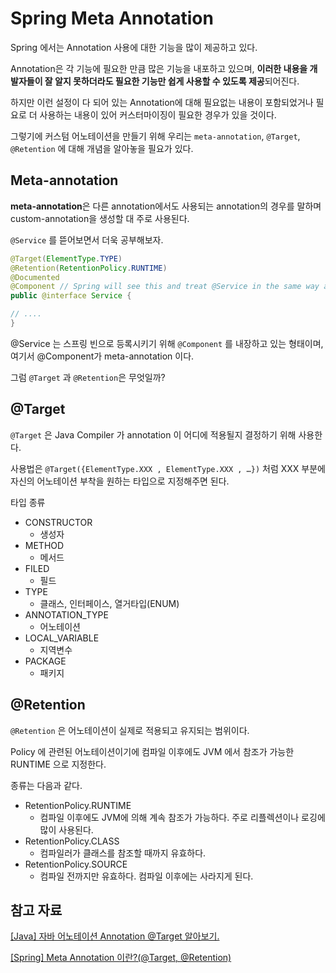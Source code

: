 # Spring Meta Annotation

Spring 에서는 Annotation 사용에 대한 기능을 많이 제공하고 있다.

Annotation은 각 기능에 필요한 만큼 많은 기능을 내포하고 있으며, **이러한 내용을 개발자들이 잘 알지 못하더라도 필요한 기능만 쉽게 사용할 수 있도록 제공**되어진다.

하지만 이런 설정이 다 되어 있는 Annotation에 대해 필요없는 내용이 포함되었거나 필요로 더 사용하는 내용이 있어 커스터마이징이 필요한 경우가 있을 것이다.

그렇기에 커스텀 어노테이션을 만들기 위해 우리는 `meta-annotation`, `@Target`, `@Retention` 에 대해 개념을 알아놓을 필요가 있다.

## Meta-annotation

**meta-annotation**은 다른 annotation에서도 사용되는 annotation의 경우를 말하며 custom-annotation을 생성할 대 주로 사용된다.

`@Service` 를 뜯어보면서 더욱 공부해보자.

```java
@Target(ElementType.TYPE)
@Retention(RetentionPolicy.RUNTIME)
@Documented
@Component // Spring will see this and treat @Service in the same way as @Component
public @interface Service {

// ....
}
```

@Service 는 스프링 빈으로 등록시키기 위해 `@Component` 를 내장하고 있는 형태이며, 여기서 @Component가 meta-annotation 이다.

그럼 `@Target` 과 `@Retention`은 무엇일까?

## @Target

`@Target` 은 Java Compiler 가 annotation 이 어디에 적용될지 결정하기 위해 사용한다.

사용법은 `@Target({ElementType.XXX , ElementType.XXX , …})` 처럼 XXX 부분에 자신의 어노테이션 부착을 원하는 타입으로 지정해주면 된다.

타입 종류

- CONSTRUCTOR
    - 생성자
- METHOD
    - 메서드
- FILED
    - 필드
- TYPE
    - 클래스, 인터페이스, 열거타입(ENUM)
- ANNOTATION_TYPE
    - 어노테이션
- LOCAL_VARIABLE
    - 지역변수
- PACKAGE
    - 패키지

## @Retention

`@Retention` 은 어노테이션이 실제로 적용되고 유지되는 범위이다.

Policy 에 관련된 어노테이션이기에 컴파일 이후에도 JVM 에서 참조가 가능한 RUNTIME 으로 지정한다.

종류는 다음과 같다.

- RetentionPolicy.RUNTIME
    - 컴파일 이후에도 JVM에 의해 계속 참조가 가능하다. 주로 리플렉션이나 로깅에 많이 사용된다.
- RetentionPolicy.CLASS
    - 컴파일러가 클래스를 참조할 때까지 유효하다.
- RetentionPolicy.SOURCE
    - 컴파일 전까지만 유효하다. 컴파일 이후에는 사라지게 된다.
    

## 참고 자료

[[Java] 자바 어노테이션 Annotation @Target 알아보기.](https://seeminglyjs.tistory.com/249)

[[Spring] Meta Annotation 이란?(@Target, @Retention)](https://sanghye.tistory.com/39)